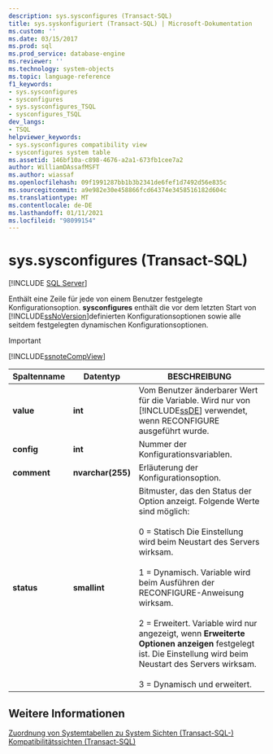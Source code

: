 ```yaml
---
description: sys.sysconfigures (Transact-SQL)
title: sys.syskonfiguriert (Transact-SQL) | Microsoft-Dokumentation
ms.custom: ''
ms.date: 03/15/2017
ms.prod: sql
ms.prod_service: database-engine
ms.reviewer: ''
ms.technology: system-objects
ms.topic: language-reference
f1_keywords:
- sys.sysconfigures
- sysconfigures
- sys.sysconfigures_TSQL
- sysconfigures_TSQL
dev_langs:
- TSQL
helpviewer_keywords:
- sys.sysconfigures compatibility view
- sysconfigures system table
ms.assetid: 146bf10a-c898-4676-a2a1-673fb1cee7a2
author: WilliamDAssafMSFT
ms.author: wiassaf
ms.openlocfilehash: 09f1991287bb1b3b2341de6fef1d7492d56e835c
ms.sourcegitcommit: a9e982e30e458866fcd64374e3458516182d604c
ms.translationtype: MT
ms.contentlocale: de-DE
ms.lasthandoff: 01/11/2021
ms.locfileid: "98099154"
---
```

# <a name="syssysconfigures-transact-sql"></a>sys.sysconfigures (Transact-SQL)
[!INCLUDE [SQL Server](../../includes/applies-to-version/sqlserver.md)]

  Enthält eine Zeile für jede von einem Benutzer festgelegte Konfigurationsoption. **sysconfigures** enthält die vor dem letzten Start von [!INCLUDE[ssNoVersion](../../includes/ssnoversion-md.md)]definierten Konfigurationsoptionen sowie alle seitdem festgelegten dynamischen Konfigurationsoptionen.  
  
> [!IMPORTANT]  
>  [!INCLUDE[ssnoteCompView](../../includes/ssnotecompview-md.md)]  
  
|Spaltenname|Datentyp|BESCHREIBUNG|  
|-----------------|---------------|-----------------|  
|**value**|**int**|Vom Benutzer änderbarer Wert für die Variable. Wird nur von [!INCLUDE[ssDE](../../includes/ssde-md.md)] verwendet, wenn RECONFIGURE ausgeführt wurde.|  
|**config**|**int**|Nummer der Konfigurationsvariablen.|  
|**comment**|**nvarchar(255)**|Erläuterung der Konfigurationsoption.|  
|**status**|**smallint**|Bitmuster, das den Status der Option anzeigt. Folgende Werte sind möglich:<br /><br /> 0 = Statisch Die Einstellung wird beim Neustart des Servers wirksam.<br /><br /> 1 = Dynamisch. Variable wird beim Ausführen der RECONFIGURE-Anweisung wirksam.<br /><br /> 2 = Erweitert. Variable wird nur angezeigt, wenn **Erweiterte Optionen anzeigen** festgelegt ist. Die Einstellung wird beim Neustart des Servers wirksam.<br /><br /> 3 = Dynamisch und erweitert.|  
  
## <a name="see-also"></a>Weitere Informationen  
 [Zuordnung von Systemtabellen zu System Sichten &#40;Transact-SQL-&#41;](../../relational-databases/system-tables/mapping-system-tables-to-system-views-transact-sql.md)   
 [Kompatibilitätssichten &#40;Transact-SQL&#41;](~/relational-databases/system-compatibility-views/system-compatibility-views-transact-sql.md)  
  
  
